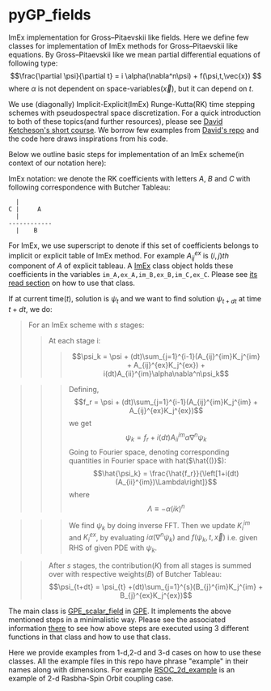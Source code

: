 # pyGP_fields
ImEx implementation for Gross–Pitaevskii like fields.
Here we define few classes for implementation of ImEx methods for Gross–Pitaevskii like equations.
By Gross–Pitaevskii like we mean partial differential equations of following type:
$$\frac{\partial \psi}{\partial t} = i \alpha(\nabla^n\psi) + f(\psi,t,\vec{x}) $$
where $\alpha$ is not dependent on space-variables($\vec{x}$), but it can depend on $t$.

We use (diagonally) Implicit-Explicit(ImEx) Runge-Kutta(RK) time stepping schemes with pseudospectral space discretization. For a quick introduction to both of these 
topics(and further resources), please see [David Ketcheson's short course](https://github.com/ketch/PseudoSpectralPython/). We borrow few examples 
from [David's repo](https://github.com/ketch/PseudoSpectralPython/) and the code here draws inspirations from his code.

Below we outline basic steps for implementation of an ImEx scheme(in context of our notation here):

ImEx notation: we denote the RK coefficients with letters $A$, $B$ and $C$ with following correspondence with Butcher Tableau:
```
  |
C |     A
  |
------------
  |    B
```
For ImEx, we use superscript to denote if this set of coefficients belongs to implicit or explicit table of ImEx method. For example $A_{ij}^{ex}$ is $(i,j)th$
component of $A$ of explicit tableau. A [ImEx](https://github.com/manu0x/pyGP_fields/blob/main/GPE/ImEx.py) class object holds these coefficients in the 
variables ```im_A,ex_A,im_B,ex_B,im_C,ex_C```. Please see [its read section](https://github.com/manu0x/pyGP_fields/blob/main/GPE/README.md) on how to
use that class.

If at current time($t$), solution is $\psi_t$ and we want to find solution $\psi_{t+dt}$ at time $t+dt$, we do: 
>For an ImEx scheme with $s$ stages:
>>At each stage i:
>>> $$\psi_k = \psi + (dt)\sum_{j=1}^{i-1}(A_{ij}^{im}K_j^{im} + A_{ij}^{ex}K_j^{ex})  + i(dt)A_{ii}^{im}\alpha\nabla^n\psi_k$$ 
        
>>>Defining, 
 >>>       $$f_r = \psi + (dt)\sum_{j=1}^{i-1}(A_{ij}^{im}K_j^{im} + A_{ij}^{ex}K_j^{ex})$$
>>>we get 
>>>        $$\psi_k = f_r  + i(dt)A_{ii}^{im}\alpha\nabla^n\psi_k$$
>>>Going to Fourier space, denoting corresponding quantities in Fourier space with hat($\hat{()}$):
>>>        $$\hat{\psi_k} = \frac{\hat{f_r}}{\left[1+i(dt)(A_{ii}^{im})\Lambda\right]}$$
>>>  where 
>>>        $$\Lambda\equiv -\alpha (ik)^n$$

>>>  We find $\psi_k$ by doing inverse FFT. Then we update $K_i^{im}$ and $K_i^{ex}$, by evaluating $i \alpha(\nabla^n\psi_k)$ and $f(\psi_k,t,\vec{x})$ i.e. 
>>>  given RHS of given PDE with $\psi_k$.

>>After $s$ stages, the contribution($K$) from all stages is summed over with respective weights($B$) of Butcher Tableau:
>>$$\psi_{t+dt} = \psi_{t} +(dt)\sum_{j=1}^{s}(B_{j}^{im}K_j^{im} + B_{j}^{ex}K_j^{ex})$$

The main class is [GPE_scalar_field](https://github.com/manu0x/pyGP_fields/blob/main/GPE/GPE_scalar_field.py) in [GPE](https://github.com/manu0x/pyGP_fields/tree/main/GPE).
It implements the above mentioned steps in a minimalistic way. Please see the associated information [there](https://github.com/manu0x/pyGP_fields/blob/main/GPE/) to see
how above steps are executed using 3 different functions in that class and how to use that class.

Here we provide examples from 1-d,2-d and 3-d cases on how to use these classes. All the example files in this repo have phrase "example" in their names along with dimensions.
For example [RSOC_2d_example](https://github.com/manu0x/pyGP_fields/blob/main/RSOC_2d_example.ipynb) is an example of 2-d Rasbha-Spin Orbit coupling case. 
        
